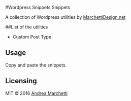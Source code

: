 #Wordpress Snippets Snippets

A collection of Wordpress utilities by [MarchettiDesign.net](http://www.marchettidesign.net/)


##List of the utilities

- Custom Post Type


## Usage
Copy and paste the snippets.

## Licensing
MIT © 2016 [Andrea Marchetti](http://www.marchettidesign.net/)
